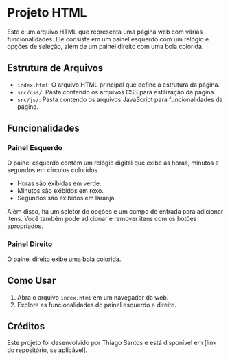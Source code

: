 # Projeto HTML

Este é um arquivo HTML que representa uma página web com várias funcionalidades. Ele consiste em um painel esquerdo com um relógio e opções de seleção, além de um painel direito com uma bola colorida.

## Estrutura de Arquivos

- `index.html`: O arquivo HTML principal que define a estrutura da página.
- `src/css/`: Pasta contendo os arquivos CSS para estilização da página.
- `src/js/`: Pasta contendo os arquivos JavaScript para funcionalidades da página.

## Funcionalidades

### Painel Esquerdo

O painel esquerdo contém um relógio digital que exibe as horas, minutos e segundos em círculos coloridos.

- Horas são exibidas em verde.
- Minutos são exibidos em roxo.
- Segundos são exibidos em laranja.

Além disso, há um seletor de opções e um campo de entrada para adicionar itens. Você também pode adicionar e remover itens com os botões apropriados.

### Painel Direito

O painel direito exibe uma bola colorida.

## Como Usar

1. Abra o arquivo `index.html` em um navegador da web.
2. Explore as funcionalidades do painel esquerdo e direito.

## Créditos

Este projeto foi desenvolvido por Thiago Santos e está disponível em [link do repositório, se aplicável].
